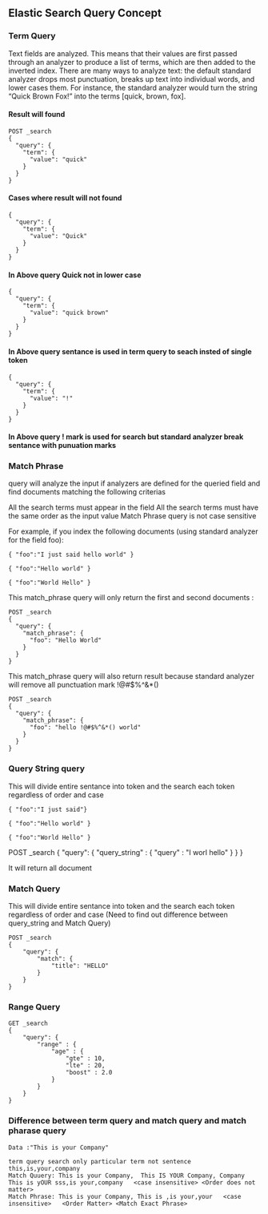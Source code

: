 ## Elastic Search Query Concept

### Term Query

Text fields are analyzed. This means that their values are first passed through an analyzer to produce a list of terms, which are 
then added to the inverted index.
There are many ways to analyze text: the default standard analyzer drops most punctuation, breaks up text into individual words, 
and lower cases them. For instance, the standard analyzer would turn the string “Quick Brown Fox!” into the terms [quick, brown, fox].

#### Result will found

```
POST _search
{
  "query": {
    "term": {
      "value": "quick"
    }
  }
}
```
#### Cases where result will not found

```
{
  "query": {
    "term": {
      "value": "Quick"
    }
  }
}
```
####  In Above query Quick not in lower case

```
{
  "query": {
    "term": {
      "value": "quick brown"
    }
  }
}
```
#### In Above query sentance is used in term query to seach insted of single token

```
{
  "query": {
    "term": {
      "value": "!"
    }
  }
}
```
#### In Above query ! mark is used for search but standard analyzer break sentance with punuation marks 


### Match Phrase
 query will analyze the input if analyzers are defined for the queried field and find documents matching the following criterias
 
All the search terms must appear in the field
All the search terms must have the same order as the input value
Match Phrase query is not case sensitive

For example, if you index the following documents (using standard analyzer for the field foo):

```
{ "foo":"I just said hello world" }

{ "foo":"Hello world" }

{ "foo":"World Hello" }
```

This match_phrase query will only return the first and second documents :
```
POST _search
{
  "query": {
    "match_phrase": {
      "foo": "Hello World"
    }
  }
}
```

This match_phrase query will also return result because standard analyzer will remove all punctuation mark !@#$%^&*()
```
POST _search
{
  "query": {
    "match_phrase": {
      "foo": "hello !@#$%^&*() world"
    }
  }
}
```

### Query String query

This will divide entire sentance into token and the search each token regardless of order and case

```
{ "foo":"I just said"}

{ "foo":"Hello world" }

{ "foo":"World Hello" }
```
POST _search
{
   "query": {
        "query_string" : {
            "query" : "I worl hello" 
        }
    }
}

It will return all document 


### Match Query
This will divide entire sentance into token and the search each token regardless of order and case (Need to find out difference between
query_string and Match Query)
```
POST _search
{
    "query": {
        "match": {
            "title": "HELLO"
        }
    }
}
```


### Range Query

```
GET _search
{
    "query": {
        "range" : {
            "age" : {
                "gte" : 10,
                "lte" : 20,
                "boost" : 2.0
            }
        }
    }
}
```

### Difference between term query and match query and match pharase query
```
Data :"This is your Company"

term query search only particular term not sentence   this,is,your,company
Match Quuery: This is your Company,  This IS YOUR Company, Company This is yOUR sss,is your,company   <case insensitive> <Order does not matter>
Match Phrase: This is your Company, This is ,is your,your   <case insensitive>   <Order Matter> <Match Exact Phrase>
```
